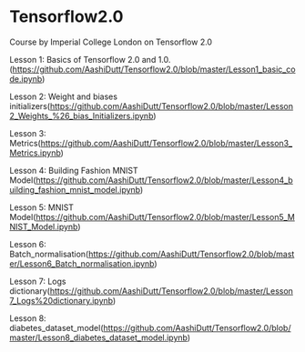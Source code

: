 # Tensorflow2.0
Course by Imperial College London on Tensorflow 2.0

Lesson 1: Basics of Tensorflow 2.0 and 1.0. (https://github.com/AashiDutt/Tensorflow2.0/blob/master/Lesson1_basic_code.ipynb)

Lesson 2: Weight and biases initializers(https://github.com/AashiDutt/Tensorflow2.0/blob/master/Lesson2_Weights_%26_bias_Initializers.ipynb)

Lesson 3: Metrics(https://github.com/AashiDutt/Tensorflow2.0/blob/master/Lesson3_Metrics.ipynb)

Lesson 4: Building Fashion MNIST Model(https://github.com/AashiDutt/Tensorflow2.0/blob/master/Lesson4_building_fashion_mnist_model.ipynb)

Lesson 5: MNIST Model(https://github.com/AashiDutt/Tensorflow2.0/blob/master/Lesson5_MNIST_Model.ipynb)

Lesson 6: Batch_normalisation(https://github.com/AashiDutt/Tensorflow2.0/blob/master/Lesson6_Batch_normalisation.ipynb)

Lesson 7: Logs dictionary(https://github.com/AashiDutt/Tensorflow2.0/blob/master/Lesson7_Logs%20dictionary.ipynb)

Lesson 8: diabetes_dataset_model(https://github.com/AashiDutt/Tensorflow2.0/blob/master/Lesson8_diabetes_dataset_model.ipynb)


